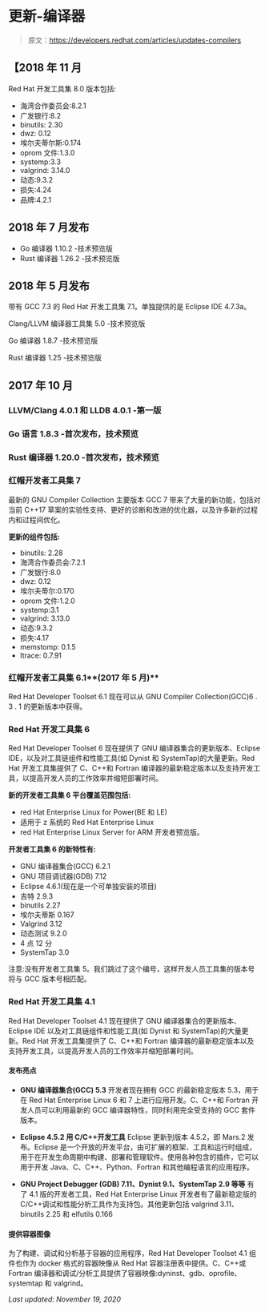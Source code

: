 # 更新-编译器

> 原文：<https://developers.redhat.com/articles/updates-compilers>

## 【2018 年 11 月

Red Hat 开发工具集 8.0 版本包括:

*   海湾合作委员会:8.2.1
*   广发银行:8.2
*   binutils: 2.30
*   dwz: 0.12
*   埃尔夫蒂尔斯:0.174
*   oprom 文件:1.3.0
*   systemp:3.3
*   valgrind: 3.14.0
*   动态:9.3.2
*   损失:4.24
*   品牌:4.2.1

## 2018 年 7 月发布

*   Go 编译器 1.10.2 -技术预览版
*   Rust 编译器 1.26.2 -技术预览版

## 2018 年 5 月发布

带有 GCC 7.3 的 Red Hat 开发工具集 7.1。单独提供的是 Eclipse IDE 4.7.3a。

Clang/LLVM 编译器工具集 5.0 -技术预览版

Go 编译器 1.8.7 -技术预览版

Rust 编译器 1.25 -技术预览版

## 2017 年 10 月

### LLVM/Clang 4.0.1 和 LLDB 4.0.1 -第一版

### Go 语言 1.8.3 -首次发布，技术预览

### Rust 编译器 1.20.0 -首次发布，技术预览

### **红帽开发者工具集 7**

最新的 GNU Compiler Collection 主要版本 GCC 7 带来了大量的新功能，包括对当前 C++17 草案的实验性支持、更好的诊断和改进的优化器，以及许多新的过程内和过程间优化。

**更新的组件包括:**

*   binutils: 2.28
*   海湾合作委员会:7.2.1
*   广发银行:8.0
*   dwz: 0.12
*   埃尔夫蒂尔:0.170
*   oprom 文件:1.2.0
*   systemp:3.1
*   valgrind: 3.13.0
*   动态:9.3.2
*   损失:4.17
*   memstomp: 0.1.5
*   ltrace: 0.7.91

### 红帽开发者工具集 6.1**(2017 年 5 月)**

Red Hat Developer Toolset 6.1 现在可以从 GNU Compiler Collection(GCC)6 . 3 . 1 的更新版本中获得。

### Red Hat 开发工具集 6

Red Hat Developer Toolset 6 现在提供了 GNU 编译器集合的更新版本、Eclipse IDE，以及对工具链组件和性能工具(如 Dynist 和 SystemTap)的大量更新。Red Hat 开发工具集提供了 C、C++和 Fortran 编译器的最新稳定版本以及支持开发工具，以提高开发人员的工作效率并缩短部署时间。

**新的开发者工具集 6 平台覆盖范围包括:**

*   red Hat Enterprise Linux for Power(BE 和 LE)
*   适用于 z 系统的 Red Hat Enterprise Linux
*   red Hat Enterprise Linux Server for ARM 开发者预览版。

**开发者工具集 6 的新特性有:**

*   GNU 编译器集合(GCC) 6.2.1
*   GNU 项目调试器(GDB) 7.12
*   Eclipse 4.6.1(现在是一个可单独安装的项目)
*   吉特 2.9.3
*   binutils 2.27
*   埃尔夫蒂斯 0.167
*   Valgrind 3.12
*   动态测试 9.2.0
*   4 点 12 分
*   SystemTap 3.0

注意:没有开发者工具集 5。我们跳过了这个编号，这样开发人员工具集的版本号将与 GCC 版本号相匹配。

### Red Hat 开发工具集 4.1

Red Hat Developer Toolset 4.1 现在提供了 GNU 编译器集合的更新版本、Eclipse IDE 以及对工具链组件和性能工具(如 Dynist 和 SystemTap)的大量更新。Red Hat 开发工具集提供了 C、C++和 Fortran 编译器的最新稳定版本以及支持开发工具，以提高开发人员的工作效率并缩短部署时间。

#### 发布亮点

*   **GNU 编译器集合(GCC) 5.3**
    开发者现在拥有 GCC 的最新稳定版本 5.3，用于在 Red Hat Enterprise Linux 6 和 7 上进行应用开发。C、C++和 Fortran 开发人员可以利用最新的 GCC 编译器特性，同时利用完全受支持的 GCC 套件版本。

*   **Eclipse 4.5.2 用 C/C++开发工具**
    Eclipse 更新到版本 4.5.2，即 Mars.2 发布。Eclipse 是一个开放的开发平台，由可扩展的框架、工具和运行时组成，用于在开发生命周期中构建、部署和管理软件。使用各种包含的插件，它可以用于开发 Java、C、C++、Python、Fortran 和其他编程语言的应用程序。

*   **GNU Project Debugger (GDB) 7.11、Dynist 9.1、SystemTap 2.9 等等**
    有了 4.1 版的开发者工具，Red Hat Enterprise Linux 开发者有了最新稳定版的 C/C++调试和性能分析工具作为支持包。其他更新包括 valgrind 3.11、binutils 2.25 和 elfutils 0.166

#### 提供容器图像

为了构建、调试和分析基于容器的应用程序，Red Hat Developer Toolset 4.1 组件也作为 docker 格式的容器映像从 Red Hat 容器注册表中提供。C、C++或 Fortran 编译器和调试/分析工具提供了容器映像:dyninst、gdb、oprofile、systemtap 和 valgrind。

*Last updated: November 19, 2020*